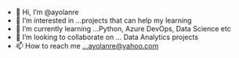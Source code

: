 - 👋 Hi, I’m @ayolanre
- 👀 I’m interested in ...projects that can help my learning
- 🌱 I’m currently learning ...Python, Azure DevOps, Data Science etc
- 💞️ I’m looking to collaborate on ... Data Analytics projects
- 📫 How to reach me ...ayolanre@yahoo.com

<!---
ayolanre/ayolanre is a ✨ special ✨ repository because its `README.md` (this file) appears on your GitHub profile.
You can click the Preview link to take a look at your changes.
--->
